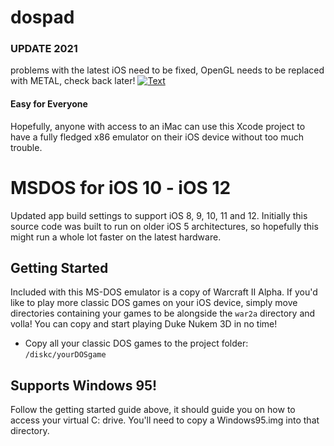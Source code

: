 dospad
======
### UPDATE 2021  
problems with the latest iOS need to be fixed, OpenGL needs to be replaced with METAL, check back later!
[![Text]({'https://i.ytimg.com/vi/KMX_FuOLoCI/hqdefault.jpg'})]({'https://www.youtube.com/watch?v=KMX_FuOLoCI'} "Text")

#### Easy for Everyone
Hopefully, anyone with access to an iMac can use this Xcode project to have a fully fledged x86 emulator on their iOS device without too much trouble. 

# MSDOS for iOS 10 - iOS 12
Updated app build settings to support iOS 8, 9, 10, 11 and 12. Initially this source code was built to run on older iOS 5 architectures, so hopefully this might run a whole lot faster on the latest hardware. 


## Getting Started
Included with this MS-DOS emulator is a copy of Warcraft II Alpha.
If you'd like to play more classic DOS games on your iOS device, simply move
directories containing your games to be alongside the `war2a` directory and volla!
You can copy and start playing Duke Nukem 3D in no time!
* Copy all your classic DOS games to the project folder: `/diskc/yourDOSgame`


## Supports Windows 95!
Follow the getting started guide above, it should guide you on how to access your virtual
C: drive. You'll need to copy a Windows95.img into that directory.
